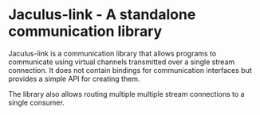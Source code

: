 # Jaculus-link - A standalone communication library

Jaculus-link is a communication library that allows programs to communicate using virtual channels transmitted over a single
stream connection. It does not contain bindings for communication interfaces but provides a simple API for creating them.

The library also allows routing multiple multiple stream connections to a single consumer.
